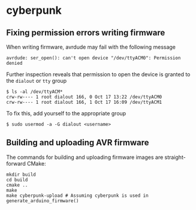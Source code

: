 cyberpunk
========

## Fixing permission errors writing firmware
When writing firmware, avrdude may fail with the following message
```
avrdude: ser_open(): can't open device "/dev/ttyACM0": Permission denied
```

Further inspection reveals that permission to open the device is granted to the `dialout` or `tty` group
```
$ ls -al /dev/ttyACM*
crw-rw---- 1 root dialout 166, 0 Oct 17 13:22 /dev/ttyACM0
crw-rw---- 1 root dialout 166, 1 Oct 17 16:09 /dev/ttyACM1
```

To fix this, add yourself to the appropriate group
```
$ sudo usermod -a -G dialout <username>
```

## Building and uploading AVR firmware
The commands for building and uploading firmware images are straight-forward CMake:

```
mkdir build
cd build
cmake ..
make
make cyberpunk-upload # Assuming cyberpunk is used in generate_arduino_firmware()
```

